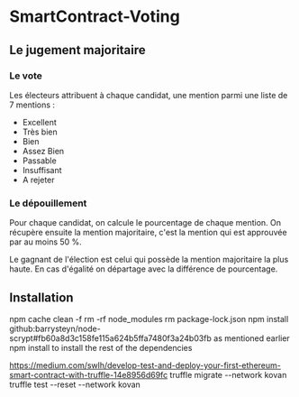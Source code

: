 # SmartContract-Voting

## Le jugement majoritaire

### Le vote

Les électeurs attribuent à chaque candidat, une mention parmi une liste de 7 mentions :

- Excellent
- Très bien
- Bien
- Assez Bien
- Passable
- Insuffisant
- A rejeter

### Le dépouillement

Pour chaque candidat, on calcule le pourcentage de chaque mention. On récupère ensuite la mention majoritaire, c'est la mention qui est approuvée par au moins 50 %.

Le gagnant de l'élection est celui qui possède la mention majoritaire la plus haute.
En cas d'égalité on départage avec la différence de pourcentage.

## Installation

npm cache clean -f
rm -rf node_modules
rm package-lock.json
npm install github:barrysteyn/node-scrypt#fb60a8d3c158fe115a624b5ffa7480f3a24b03fb as mentioned earlier
npm install to install the rest of the dependencies




https://medium.com/swlh/develop-test-and-deploy-your-first-ethereum-smart-contract-with-truffle-14e8956d69fc
truffle migrate --network kovan
truffle test --reset --network kovan